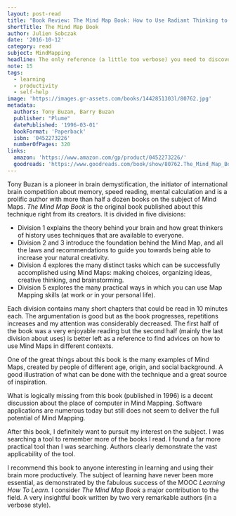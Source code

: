 ```yaml
---
layout: post-read
title: "Book Review: The Mind Map Book: How to Use Radiant Thinking to Maximize Your Brain's Untapped Potential"
shortTitle: The Mind Map Book
author: Julien Sobczak
date: '2016-10-12'
category: read
subject: MindMapping
headline: The only reference (a little too verbose) you need to discover Mind Mapping and apply it successfully to your best advantage
note: 15
tags:
  - learning
  - productivity
  - self-help
image: 'https://images.gr-assets.com/books/1442851303l/80762.jpg'
metadata:
  authors: Tony Buzan, Barry Buzan
  publisher: "Plume"
  datePublished: '1996-03-01'
  bookFormat: 'Paperback'
  isbn: '0452273226'
  numberOfPages: 320
links:
  amazon: 'https://www.amazon.com/gp/product/0452273226/'
  goodreads: 'https://www.goodreads.com/book/show/80762.The_Mind_Map_Book'
---
```



Tony Buzan is a pioneer in brain demystification, the initiator of international brain competition about memory, speed reading, mental calculation and is a prolific author with more than half a dozen books on the subject of Mind Maps. *The Mind Map Book* is the original book published about this technique right from its creators. It is divided in five divisions:

- Division 1 explains the theory behind your brain and how great thinkers of history uses techniques that are available to everyone.
- Division 2 and 3 introduce the foundation behind the Mind Map, and all the laws and recommendations to guide you towards being able to increase your natural creativity.
- Division 4 explores the many distinct tasks which can be successfully accomplished using Mind Maps: making choices, organizing ideas, creative thinking, and brainstorming.
- Division 5 explores the many practical ways in which you can use Map Mapping skills (at work or in your personal life).

Each division contains many short chapters that could be read in 10 minutes each. The argumentation is good but as the book progresses, repetitions increases and my attention was considerably decreased. The first half of the book was a very enjoyable reading but the second half (mainly the last division about uses) is better left as a reference to find advices on how to use Mind Maps in different contexts.

One of the great things about this book is the many examples of Mind Maps, created by people of different age, origin, and social background. A good illustration of what can be done with the technique and a great source of inspiration.

What is logically missing from this book (published in 1996) is a decent discussion about the place of computer in Mind Mapping. Software applications are numerous today but still does not seem to deliver the full potential of Mind Mapping.

After this book, I definitely want to pursuit my interest on the subject. I was searching a tool to remember more of the books I read. I found a far more practical tool than I was searching. Authors clearly demonstrate the vast applicability of the tool.

I recommend this book to anyone interesting in learning and using their brain more productively. The subject of learning have never been more essential, as demonstrated by the fabulous success of the MOOC *Learning How To Learn*. I consider *The Mind Map Book* a major contribution to the field. A very insightful book written by two very remarkable authors (in a verbose style).
